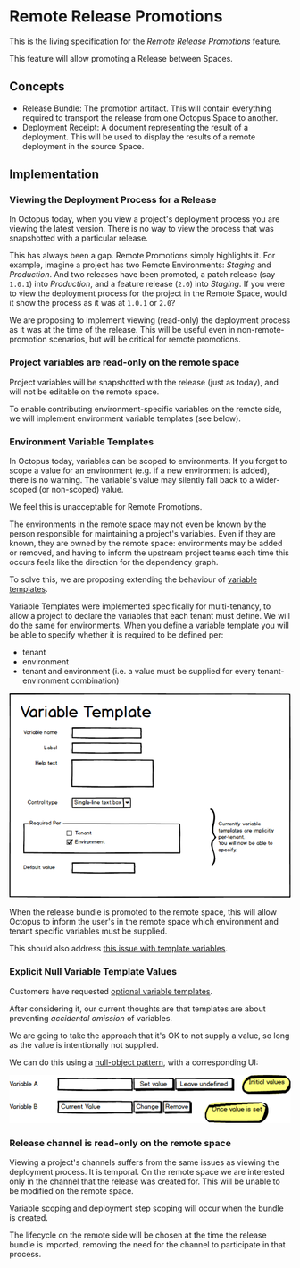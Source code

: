 # Remote Release Promotions

This is the living specification for the _Remote Release Promotions_ feature.

This feature will allow promoting a Release between Spaces.

## Concepts

- Release Bundle: The promotion artifact. This will contain everything required to transport the release from one Octopus Space to another.   
- Deployment Receipt: A document representing the result of a deployment. This will be used to display the results of a remote deployment in the source Space. 

## Implementation


### Viewing the Deployment Process for a Release<a name="view-release-deployment-process"></a>

In Octopus today, when you view a project's deployment process you are viewing the latest version.  There is no way to view the process that was snapshotted with a particular release.  

This has always been a gap.  Remote Promotions simply highlights it. 
For example, imagine a project has two Remote Environments: _Staging_ and _Production_.  And two releases have been promoted, a patch release (say `1.0.1`) into _Production_, and a feature release (`2.0`) into _Staging_.
If you were to view the deployment process for the project in the Remote Space, would it show the process as it was at `1.0.1` or `2.0`? 

We are proposing to implement viewing (read-only) the deployment process as it was at the time of the release. This will be useful even in non-remote-promotion scenarios, but will be critical for remote promotions. 

### Project variables are read-only on the remote space

Project variables will be snapshotted with the release (just as today), and will not be editable on the remote space.

To enable contributing environment-specific variables on the remote side, we will implement environment variable templates (see below).

### Environment Variable Templates

In Octopus today, variables can be scoped to environments.  If you forget to scope a value for an environment (e.g. if a new environment is added), there is no warning. The variable's value may silently fall back to a wider-scoped (or non-scoped) value. 

We feel this is unacceptable for Remote Promotions. 

The environments in the remote space may not even be known by the person responsible for maintaining a project's variables. Even if they are known, they are owned by the remote space: environments may be added or removed, and having to inform the upstream project teams each time this occurs feels like the direction for the dependency graph. 

To solve this, we are proposing extending the behaviour of [variable templates](https://octopus.com/docs/deploying-applications/variables/variable-templates).

Variable Templates were implemented specifically for multi-tenancy, to allow a project to declare the variables that each tenant must define. We will do the same for environments.  When you define a variable template you will be able to specify whether it is required to be defined per:

- tenant 
- environment
- tenant and environment (i.e. a value must be supplied for every tenant-environment combination)

![Variable Template Editor](interface-designs/variable-templates/variable-template-editor.png "width=500")

When the release bundle is promoted to the remote space, this will allow Octopus to inform the user's in the remote space which environment and tenant specific variables must be supplied.

This should also address [this issue with template variables](https://github.com/OctopusDeploy/Issues/issues/2710).

### Explicit Null Variable Template Values

Customers have requested [optional variable templates](https://github.com/OctopusDeploy/Issues/issues/2709).

After considering it, our current thoughts are that templates are about preventing _accidental omission_ of variables. 

We are going to take the approach that it's OK to not supply a value, so long as the value is intentionally not supplied.

We can do this using a [null-object pattern](https://en.wikipedia.org/wiki/Null_Object_pattern), with a corresponding UI:

![Set Template Value Explicitly](interface-designs/variable-templates/set-template-value-explicit.png "width=500")

### Release channel is read-only on the remote space 

Viewing a project's channels suffers from the same issues as viewing the deployment process.  It is temporal. On the remote space we are interested only in the channel that the release was created for. This will be unable to be modified on the remote space.  

Variable scoping and deployment step scoping will occur when the bundle is created. 

The lifecycle on the remote side will be chosen at the time the release bundle is imported, removing the need for the channel to participate in that process.
